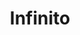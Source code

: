 ---
title: Infinito
date: 
draft: false

# descripcion
description : Infinito

materials: Plata 925

color: Plateado

dimensions: 1 cm

code: 01-03-0257

type: "Aros"

categories: []

price: $1.640,00

price_eftvo: $1.395,00

# Images
# first image will be shown in the product page
images:
  # - image: "images/path_to_image"
  # La ubicacion de las imagenes es imagenes/Aros/Aros.Microcubic/01-03-0257-infinito
  - image: "./images/aros/microcubic/01-03-0257-infinito_a.jpeg"
  - image: "./images/aros/microcubic/01-03-0257-infinito_b.jpeg"
---
